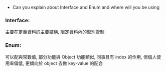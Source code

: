 - Can you explain about Interface and Enum and where will you be using

### Interface:

主要在定義資料的主要結構, 限定資料內的型別管制

### Enum:

可以配與常數值, 部分功能與 Object 功能類似, 同事具有 index 的作用, 但個人使用率偏低, 更傾向於 object 去做 key-value 的配合
